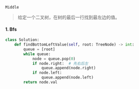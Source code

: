 `Middle`

> 给定一个二叉树，在树的最后一行找到最左边的值。

#### 1. Bfs

```python
class Solution:
    def findBottomLeftValue(self, root: TreeNode) -> int:
        queue = [root]
        while queue:
            node = queue.pop(0)
            if node.right:  # 先右后左
                queue.append(node.right)
            if node.left:
                queue.append(node.left)
        return node.val
```

